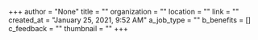 +++
author = "None"
title = ""
organization = ""
location = ""
link = ""
created_at = "January 25, 2021, 9:52 AM"
a_job_type = ""
b_benefits = []
c_feedback = ""
thumbnail = ""
+++
